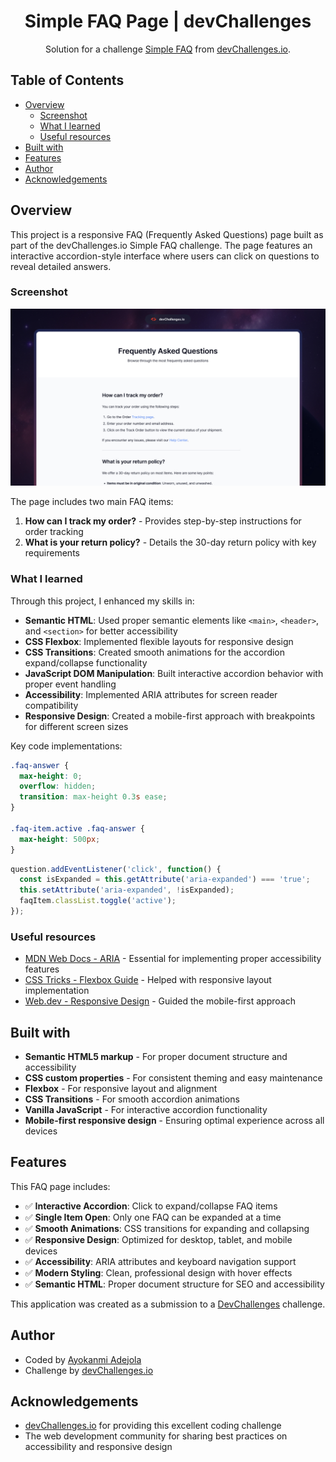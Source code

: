 <h1 align="center">Simple FAQ Page | devChallenges</h1>

<div align="center">
   Solution for a challenge <a href="https://devchallenges.io/challenge/simple-faq-challenge" target="_blank">Simple FAQ</a> from <a href="http://devchallenges.io" target="_blank">devChallenges.io</a>.
</div>


## Table of Contents

- [Overview](#overview)
  - [Screenshot](#screenshot)
  - [What I learned](#what-i-learned)
  - [Useful resources](#useful-resources)
- [Built with](#built-with)
- [Features](#features)
- [Author](#author)
- [Acknowledgements](#acknowledgements)

## Overview

This project is a responsive FAQ (Frequently Asked Questions) page built as part of the devChallenges.io Simple FAQ challenge. The page features an interactive accordion-style interface where users can click on questions to reveal detailed answers.

### Screenshot

![Simple FAQ Page](./thumbnail.jpg)

The page includes two main FAQ items:
1. **How can I track my order?** - Provides step-by-step instructions for order tracking
2. **What is your return policy?** - Details the 30-day return policy with key requirements

### What I learned

Through this project, I enhanced my skills in:

- **Semantic HTML**: Used proper semantic elements like `<main>`, `<header>`, and `<section>` for better accessibility
- **CSS Flexbox**: Implemented flexible layouts for responsive design
- **CSS Transitions**: Created smooth animations for the accordion expand/collapse functionality
- **JavaScript DOM Manipulation**: Built interactive accordion behavior with proper event handling
- **Accessibility**: Implemented ARIA attributes for screen reader compatibility
- **Responsive Design**: Created a mobile-first approach with breakpoints for different screen sizes

Key code implementations:

```css
.faq-answer {
  max-height: 0;
  overflow: hidden;
  transition: max-height 0.3s ease;
}

.faq-item.active .faq-answer {
  max-height: 500px;
}
```

```javascript
question.addEventListener('click', function() {
  const isExpanded = this.getAttribute('aria-expanded') === 'true';
  this.setAttribute('aria-expanded', !isExpanded);
  faqItem.classList.toggle('active');
});
```

### Useful resources

- [MDN Web Docs - ARIA](https://developer.mozilla.org/en-US/docs/Web/Accessibility/ARIA) - Essential for implementing proper accessibility features
- [CSS Tricks - Flexbox Guide](https://css-tricks.com/snippets/css/a-guide-to-flexbox/) - Helped with responsive layout implementation
- [Web.dev - Responsive Design](https://web.dev/responsive-web-design-basics/) - Guided the mobile-first approach

## Built with

- **Semantic HTML5 markup** - For proper document structure and accessibility
- **CSS custom properties** - For consistent theming and easy maintenance
- **Flexbox** - For responsive layout and alignment
- **CSS Transitions** - For smooth accordion animations
- **Vanilla JavaScript** - For interactive accordion functionality
- **Mobile-first responsive design** - Ensuring optimal experience across all devices

## Features

This FAQ page includes:

- ✅ **Interactive Accordion**: Click to expand/collapse FAQ items
- ✅ **Single Item Open**: Only one FAQ can be expanded at a time
- ✅ **Smooth Animations**: CSS transitions for expanding and collapsing
- ✅ **Responsive Design**: Optimized for desktop, tablet, and mobile devices
- ✅ **Accessibility**: ARIA attributes and keyboard navigation support
- ✅ **Modern Styling**: Clean, professional design with hover effects
- ✅ **Semantic HTML**: Proper document structure for SEO and accessibility

This application was created as a submission to a [DevChallenges](https://devchallenges.io/challenges-dashboard) challenge.

## Author

- Coded by [Ayokanmi Adejola](https://github.com/adejolaayokanmi)
- Challenge by [devChallenges.io](https://devchallenges.io?ref=challenge)

## Acknowledgements

- [devChallenges.io](https://devchallenges.io/) for providing this excellent coding challenge
- The web development community for sharing best practices on accessibility and responsive design

